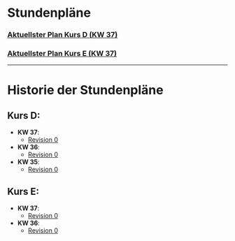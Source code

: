 # Stundenpläne

### [Aktuellster Plan Kurs D (KW 37)](/home/runner/work/AutoTimetable/AutoTimetable/src/../dist//US_IT_2024_Sommer_FIAE_D_2024_abKW37.pdf)
### [Aktuellster Plan Kurs E (KW 37)](/home/runner/work/AutoTimetable/AutoTimetable/src/../dist//US_IT_2024_Sommer_FIAE_E_2024_abKW37.pdf)

---

# Historie der Stundenpläne

## Kurs D:
- **KW 37**:
  - [Revision 0](./US_IT_2024_Sommer_FIAE_D_2024_abKW37.pdf)
- **KW 36**:
  - [Revision 0](./US_IT_2024_Sommer_FIAE_D_2024_abKW36.pdf)
- **KW 35**:
  - [Revision 0](./US_IT_2024_Sommer_FIAE_D_2024_abKW35.pdf)

## Kurs E:
- **KW 37**:
  - [Revision 0](./US_IT_2024_Sommer_FIAE_E_2024_abKW37.pdf)
- **KW 36**:
  - [Revision 0](./US_IT_2024_Sommer_FIAE_E_2024_abKW36.pdf)

